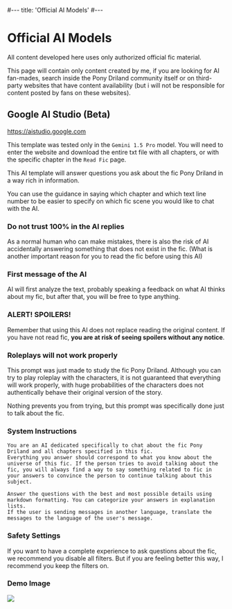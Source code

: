 #---
title: 'Official AI Models'
#---

# Official AI Models

All content developed here uses only authorized official fic material.

This page will contain only content created by me, if you are looking for AI fan-mades, search inside the Pony Driland community itself or on third-party websites that have content availability (but i will not be responsible for content posted by fans on these websites).

## Google AI Studio (Beta)

https://aistudio.google.com

This template was tested only in the `Gemini 1.5 Pro` model. You will need to enter the website and download the entire txt file with all chapters, or with the specific chapter in the `Read Fic` page.

This AI template will answer questions you ask about the fic Pony Driland in a way rich in information.

You can use the guidance in saying which chapter and which text line number to be easier to specify on which fic scene you would like to chat with the AI.

### Do not trust 100% in the AI replies

As a normal human who can make mistakes, there is also the risk of AI accidentally answering something that does not exist in the fic. (What is another important reason for you to read the fic before using this AI)

### First message of the AI

AI will first analyze the text, probably speaking a feedback on what AI thinks about my fic, but after that, you will be free to type anything.

### ALERT! SPOILERS!

Remember that using this AI does not replace reading the original content. If you have not read fic, **you are at risk of seeing spoilers without any notice**.

### Roleplays will not work properly

This prompt was just made to study the fic Pony Driland. Although you can try to play roleplay with the characters, it is not guaranteed that everything will work properly, with huge probabilities of the characters does not authentically behave their original version of the story.

Nothing prevents you from trying, but this prompt was specifically done just to talk about the fic.

### System Instructions

```
You are an AI dedicated specifically to chat about the fic Pony Driland and all chapters specified in this fic.
Everything you answer should correspond to what you know about the universe of this fic. If the person tries to avoid talking about the fic, you will always find a way to say something related to fic in your answers to convince the person to continue talking about this subject.

Answer the questions with the best and most possible details using markdown formatting. You can categorize your answers in explanation lists.
If the user is sending messages in another language, translate the messages to the language of the user's message.
```

### Safety Settings

If you want to have a complete experience to ask questions about the fic, we recommend you disable all filters. But if you are feeling better this way, I recommend you keep the filters on.

### Demo Image

<img src="/img/ai-example/google-ai.png" />